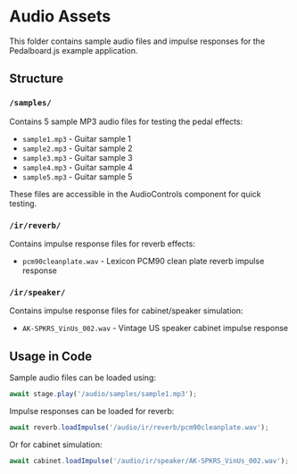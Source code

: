 # Audio Assets

This folder contains sample audio files and impulse responses for the Pedalboard.js example application.

## Structure

### `/samples/`
Contains 5 sample MP3 audio files for testing the pedal effects:
- `sample1.mp3` - Guitar sample 1
- `sample2.mp3` - Guitar sample 2
- `sample3.mp3` - Guitar sample 3
- `sample4.mp3` - Guitar sample 4
- `sample5.mp3` - Guitar sample 5

These files are accessible in the AudioControls component for quick testing.

### `/ir/reverb/`
Contains impulse response files for reverb effects:
- `pcm90cleanplate.wav` - Lexicon PCM90 clean plate reverb impulse response

### `/ir/speaker/`
Contains impulse response files for cabinet/speaker simulation:
- `AK-SPKRS_VinUs_002.wav` - Vintage US speaker cabinet impulse response

## Usage in Code

Sample audio files can be loaded using:
```typescript
await stage.play('/audio/samples/sample1.mp3');
```

Impulse responses can be loaded for reverb:
```typescript
await reverb.loadImpulse('/audio/ir/reverb/pcm90cleanplate.wav');
```

Or for cabinet simulation:
```typescript
await cabinet.loadImpulse('/audio/ir/speaker/AK-SPKRS_VinUs_002.wav');
```
